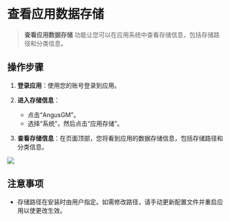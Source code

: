 # 查看应用数据存储

> **查看应用数据存储** 功能让您可以在应用系统中查看存储信息，包括存储路径和分类信息。

## 操作步骤

1. **登录应用**：使用您的账号登录到应用。

2. **进入存储信息**：
    - 点击“AngusGM”。
    - 选择“系统”，然后点击“应用存储”。

3. **查看存储信息**：在页面顶部，您将看到应用的数据存储信息，包括存储路径和分类信息。

![](https://bj-c1-prod-files.xcan.cloud/storage/pubapi/v1/file/storage-app.png?fid=207887511026925853&fpt=SUQp1CCFjWSSzknEYoFJUudsdHFwohybFiTZuf9u)

## 注意事项

- 存储路径在安装时由用户指定。如需修改路径，请手动更新配置文件并重启应用以使更改生效。